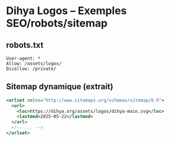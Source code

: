 # Dihya Logos – Exemples SEO/robots/sitemap

## robots.txt
```
User-agent: *
Allow: /assets/logos/
Disallow: /private/
```

## Sitemap dynamique (extrait)
```xml
<urlset xmlns="http://www.sitemaps.org/schemas/sitemap/0.9">
  <url>
    <loc>https://dihya.org/assets/logos/dihya-main.svg</loc>
    <lastmod>2025-05-22</lastmod>
  </url>
  <!-- ... -->
</urlset>
```
